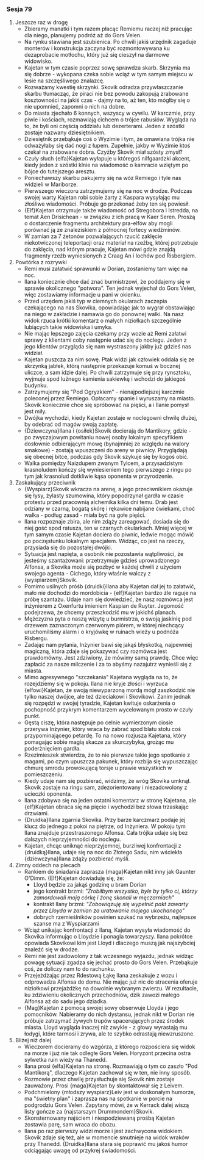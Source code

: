 ### Sesja 79
1. Jeszcze raz w drogę
    - Zbieramy manatki i tym razem płacąc Remiemu raczej niż pracując dla niego, planujemy podróż aż do Gors Velen.
    - Na rynku stawiana jest szubienica. Po chwili jakiś urzędnik zagaduje monterów i konstrukcja zaczyna być rozmontowywana ku dezaprobacie motłochu, który już się cieszył na darmowe widowisko.
    - Kajetan w tym czasie poprzez sowę sprawdza skarb. Skrzynia ma się dobrze - wykopana czeka sobie wciąż w tym samym miejscu w lesie na szczęśliwego znalazcę.
    - Rozważamy kwestię skrzynki. Skovik odradza przywłaszczanie skarbu tłumacząc, że piraci nie bez powodu zakopują zrabowane kosztowności na jakiś czas - dajmy na to, aż ten, kto mógłby się o nie upomnieć, zapomni o nich na dobre.
    - Do miasta zjechało 6 konnych, wszyscy w cywilu. W karczmie, przy piwie i kościach, rozmawiają cichcem o trójce rabusiów. Wygląda na to, że byli oni częścią oddziału lub dezerterami. Jeden z szóstki zostaje nazwany dziesiętnikiem. 
    - Dziesiętnik przebąkuje coś o Wyzimie i tym, że omawiana trójka nie odważyłaby się dać nogi z łupem. Zupełnie, jakby w Wyzimie ktoś czekał na zrabowane dobra. Czyżby Skovik miał szósty zmysł?
    - Czuły słuch {elfa}Kajetan wyłapuje u któregoś nilfgaardzki akcent, kiedy jeden z szóstki klnie na wiadomość o kamracie wziętym po bójce do tutejszego aresztu.
    - Poniechawszy skarbu pakujemy się na wóz Remiego i tyle nas widzieli w Mariborze.
    - Pierwszego wieczoru zatrzymujemy się na noc w drodze. Podczas swojej warty Kajetan robi sobie żarty z Kaspara wysyłając mu złośliwe wiadomości. Próbuje go przekonać żeby ten się powiesił.
    - {Elf}Kajetan otrzymuje także wiadomość od Stregobora i Istredda, na temat Aen Drisichean - w związku z ich pracą w Kaer Seren. Proszą o dostarczenie fragmentu architektury pra-elfów aby mogli porównać ją ze znaleziskiem z północnej fortecy wiedźminów.
    - W zamian za 7 żetonów pozwalających rzucić zaklęcie niekotwiczonej teleportacji oraz materiał na rzeźbę, której potrzebuje do zaklęcia, nad którym pracuje, Kajetan mówi gdzie znajdą fragmenty rzeźb wyniesionych z Craag An i lochów pod Risbergiem.
2. Powtórka z rozrywki
    - Remi musi załatwić sprawunki w Dorian, zostaniemy tam więc na noc.
    - Ilana koniecznie chce dać znać burmistrzowi, że poddajemy się w sprawie okolicznego "potwora". Ten jednak wyjechał do Gors Velen, więc zostawiamy informacje u pani w okienku.
    - Przed urzędem jakiś typ w ciemnych okularach zaczepia czekającego na nas Skovika, opowiadając jak to wygrał obstawiając na niego w zakładzie i namawia go do ponownej walki. Na nasz widok rzuca krótki komentarz o małych niziołkach szczególnie lubiących takie widowiska i umyka.
    - Nie mając lepszego zajęcia czekamy przy wozie aż Remi załatwi sprawy z klientami coby następnie udać się do noclegu. Jeden z jego klientów przygląda się nam wystraszony jakby już gdzieś nas widział.
    - Kajetan puszcza za nim sowę. Ptak widzi jak człowiek oddala się ze skrzynką jabłek, którą następnie przekazuje komuś w bocznej uliczce, a sam idzie dalej. Po chwili zatrzymuje się przy rynsztoku, wyjmuje spod luźnego kamienia sakiewkę i wchodzi do jakiegoś budynku.
    - Zatrzymujemy się "Pod Ogryzkiem" - nienajpodlejszej karczmie poleconej przez Remiego. Opłacamy spanie i wyruszamy na miasto. Skovik koniecznie chce się spróbować na pięści, a i Ilanie pomysł jest miły.
    - Dwójka wychodzi, kiedy Kajetan zostaje w noclegowni chwilę dłużej, by odebrać od magów swoją zapłatę.
    - {Dziewczyna}Ilana i {osiłek}Skovik docierają do Mantikory, gdzie - po zwyczajowym powitaniu nowej osoby lokalnym specyfikiem dosłownie odbierającym mowę (bynajmniej ze względu na walory smakowe) - zostają wpuszczeni do areny w piwnicy. Przyglądają się obecnej bitce, podczas gdy Skovik szykuje się by kogoś obić.
    - Walka pomiędzy Naizdupem zwanym Tylcem, a przysadzistym krasnoludem kończy się wyniesieniem tego pierwszego z ringu po tym jak krasnolud dotkliwie kąsa oponenta w przyrodzenie.
3. Zaskakujący przeciwnik
    - {Wyspiarz}Skovik wkracza na arenę, a jego przeciwnikiem okazuje się łysy, żylasty szumowina, który popodrzynał gardła w czasie protestu przed pracownią alchemika kilka dni temu. Drab jest odziany w czarną, bogatą skórę i rękawice nabijane ćwiekami, choć walka - podług zasad - miała być na gołe pięści.
    - Ilana rozpoznaje zbira, ale nim zdąży zareagować, dosiada się do niej gość spod ratusza, ten w czarnych okularkach. Mniej więcej w tym samym czasie Kajetan dociera do piwnic, ledwie mogąc mówić po poczęstunku lokalnym specjałem. Widząc, co jest na rzeczy, przysiada się do pozostałej dwójki. 
    - Sytuacja jest napięta, a osobnik nie pozostawia wątpliwości, że jesteśmy szantażowani: przetrzymuje gdzieś uprowadzonego Alfonsa, a Skovika może się pozbyć w każdej chwili z użyciem swojego agenta - Cichego, który właśnie walczy z {wyspiarzem}Skovik.
    - Pomimo usilnych próśb {druidki}Ilana aby Kajetan dał jej to załatwić, mało nie dochodzi do mordobicia - {elf}Kajetan bardzo źle raguje na próbę szantażu. Udaje nam się dowiedzieć, że nasz rozmówca jest inżynierem z Oxenfurtu imieniem Kaspian de Ruyter. Jegomość podejrzewa, że chcemy przeszkodzić mu w jakichś planach.
    - Mężczyzna pyta o naszą wizytę u burmistrza, o swoją jaskinię pod drzewem zaznaczonym czerwonym piórem, w której niechcący uruchomiliśmy alarm i o kryjówkę w ruinach wieży u podnóża Risbergu.
    - Zadając nam pytania, Inżynier bawi się jakąś błyskotką, najpewniej magiczną, która zdaje się pokazywać czy rozmówca jest prawdomówny. Jest zdziwiony, że mówimy samą prawdę. Chce więc zapłacić za nasze milczenie i za to abyśmy nazajutrz wynieśli się z miasta.
    - Mimo agresywnego "szczekania" Kajetana wygląda na to, że rozejdziemy się w pokoju. Ilana nie kryje złości i wyrzuca {elfowi}Kajetan, że swoją niewyparzoną mordą mógł zaszkodzić nie tylko naszej dwójce, ale też dzieciakowi i Skovikowi. Zanim jednak się rozpędzi w swojej tyradzie, Kajetan kwituje oskarżenia o pochopność przykrym komentarzem wycelowanym prosto w czuły punkt.
    - Gęstą ciszę, która następuje po celnie wymierzonym ciosie przerywa Inżynier, który wraca by zabrać spod blatu stołu coś przypominającego petardę. To na nowo rozjusza Kajetana, który pomagając sobie magią skacze za skurczybyka, grożąc mu poderżnięciem gardła.
    - Rzezimieszek stwierdza, że to nie pierwsze takie jego spotkanie z magami, po czym upuszcza pakunek, który rozbija się wypuszczając chmurę smrodu prowokującą torsje u prawie wszystkich w pomieszczeniu.
    - Kiedy udaje nam się pozbierać, widzimy, że wróg Skovika umknął. Skovik zostaje na ringu sam, zdezorientowany i niezadowolony z ucieczki oponenta.
    - Ilana zdobywa się na jeden ostatni komentarz w stronę Kajetana, ale {elf}Kajetan obraca się na pięcie i wychodzi bez słowa trzaskając drzwiami.
    - {Druidka}Ilana zgarnia Skovika. Przy barze karczmarz podaje jej klucz do jednego z pokoi na piętrze, od Inżyniera. W pokoju tym Ilana znajduje przestraszonego Alfonsa. Cała trójka udaje się bez dalszych nieprzyjemności do noclegu.
    - Kajetan, chcąc uniknąć nieprzyjemnej, burzliwej konfrontacji z {druidką}Ilana, udaje się na noc do Złotego Sadu, nim wściekła {dziewczyna}Ilana zdąży pozbierać myśli.
4. Zimny oddech na plecach
    - Rankiem do śniadania zaprasza {maga}Kajetan nikt inny jak Gaunter O'Dimm. {Elf}Kajetan dowiaduję się, że:
        - Lloyd będzie za jakąś godzinę u bram Dorian
        - jego kontrakt brzmi:
            _"Zrobiłbym wszystko, byle by tylko ci, którzy zamordowali moją córkę i żonę skonali w męczarniach"_
        - kontrakt Ilany brzmi:
            _"Zobowiązuję się wypełnić pakt zawarty przez Lloyda w zamian za uratowanie mojego ukochanego"_
        - dobrych rzemieślników powinien szukać na wybrzeżu, najlepsze szanse ma z Wyspiarzami
    - Wciąż unikając konfrontacji z Ilaną, Kajetan wysyła wiadomość do Skovika informując o Lloydzie i ponagla towarzyszy. Ilana pokrótce opowiada Skovikowi kim jest Lloyd i dlaczego muszą jak najszybciej znaleźć się w drodze.
    - Remi nie jest zadowolony z tak wczesnego wyjazdu, jednak widząc powagę sytuacji zgadza się jechać prosto do Gors Velen. Przebąkuje coś, że doliczy nam to do rachunku. 
    - Przejeżdżając przez Rdestową Łąkę Ilana zeskakuje z wozu i odprowadza Alfonsa do domu. Nie mając już nic do stracenia oferuje niziołkowi przejażdżkę na dowolnie wybranym zwierzu. W rezultacie, ku zdziwieniu okolicznych przechodniów, dzik zawozi małego Alfonsa aż do sadu jego dziadka.
    - {Mag}Kajetan z pomocą swojej sowy obserwuje Lloyda i jego pomocników. Nabieramy do nich dystansu, jednak nikt w Dorian nie próbuje zatrzymać żywych trupów spacerujących przez środek miasta. Lloyd wygląda inaczej niż zwykle - z głowy wyrastają mu łodygi, które tarmosi i zrywa, ale te szybko odrastają niewzruszone.
5. Bliżej niż dalej
    - Wieczorem docieramy do wzgórza, z którego rozpościera się widok na morze i już nie tak odległe Gors Velen. Horyzont przecina ostra sylwetka ruin wieży na Thanedd.
    - Ilana prosi {elfa}Kajetan na stronę. Rozmawiają o tym co zaszło "Pod Mantikorą", dlaczego Kajetan zachował się w ten, nie inny sposób.
    - Rozmowie przez chwilę przysłuchuje się Skovik nim zostaje zauważony. Prosi {maga}Kajetan by skontaktował się z Leivem. 
    - Podchmielony {młodszy wyspiarz}Leiv jest w doskonałym humorze, ma "świetny plan" i zaprasza nas na spotkanie w porcie na podgrodziu Gors Velen. Zapytany mówi, że w Kerrack dalej wiszą listy gończe za {najstarszym Drummondem}Skovik.
    - Skonsternowany najściem i niespodziewaną prośbą Kajetan zostawia parę, sam wraca do obozu.
    - Ilana po raz pierwszy widzi morze i jest zachwycona widokiem. Skovik zdaje się też, ale w momencie smutnieje na widok wraków przy Thanedd. {Druidka}Ilana stara się poprawić mu jakoś humor odciągając uwagę od przykrej świadomości.